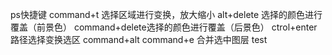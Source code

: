 ps快捷键
command+t 选择区域进行变换，放大缩小
alt+delete 选择的颜色进行覆盖（前景色）
command+delete选择的颜色进行覆盖（后景色）
ctrol+enter 路径选择变换选区
command+alt
command+e 合并选中图层
test

